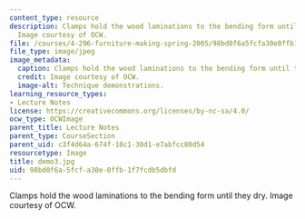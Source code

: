 ```yaml
---
content_type: resource
description: Clamps hold the wood laminations to the bending form until they dry.
  Image courtesy of OCW.
file: /courses/4-296-furniture-making-spring-2005/98bd0f6a5fcfa30e0ffb1f7fcdb5dbfd_demo3.jpg
file_type: image/jpeg
image_metadata:
  caption: Clamps hold the wood laminations to the bending form until they dry.
  credit: Image courtesy of OCW.
  image-alt: Technique demonstrations.
learning_resource_types:
- Lecture Notes
license: https://creativecommons.org/licenses/by-nc-sa/4.0/
ocw_type: OCWImage
parent_title: Lecture Notes
parent_type: CourseSection
parent_uid: c3f4d64a-674f-10c1-30d1-e7abfcc80d54
resourcetype: Image
title: demo3.jpg
uid: 98bd0f6a-5fcf-a30e-0ffb-1f7fcdb5dbfd
---
```

Clamps hold the wood laminations to the bending form until they dry. Image courtesy of OCW.